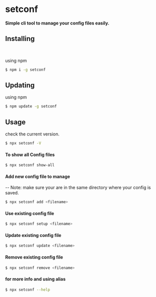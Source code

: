 # setconf

**Simple cli tool to manage your config files easily.**

## Installing

<br/>

using npm

``` bash
$ npm i -g setconf 
```

## Updating  
using npm 

``` bash 
$ npm update -g setconf
```


## Usage 
check the current version.
``` bash
$ npx setconf -V
```

#### **To show all Config files**

``` bash
$ npx setconf show-all
```

#### **Add new config file to manage**

-- Note: make sure your are in the same directory where your config is saved.

``` bash
$ npx setconf add <filename>
```

#### **Use existing config file**

``` bash
$ npx setconf setup <filename>
```

#### **Update existing config file**

``` bash
$ npx setconf update <filename>
```

#### **Remove existing config file**

``` bash
$ npx setconf remove <filename>
```

#### **for more info and using alias** 
``` bash
$ npx setconf --help
```